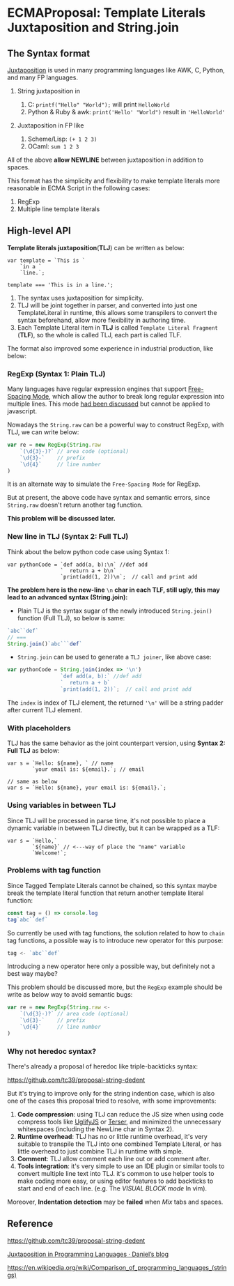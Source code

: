 # ECMAProposal: Template Literals Juxtaposition and String.join

## The Syntax format

[Juxtaposition](https://en.wikipedia.org/wiki/Juxtaposition) is used in many programming languages like AWK, C, Python, and many FP languages.

1.  String juxtaposition in

    1.  C: `printf("Hello" "World");` will print `HelloWorld`
    2.  Python & Ruby & awk: `print('Hello' "World")` result in `'HelloWorld'`

2.  Juxtaposition in FP like

    1.  Scheme/Lisp: `(+ 1 2 3)`
    2.  OCaml: `sum 1 2 3`

All of the above **allow NEWLINE** between juxtaposition in addition to spaces.

This format has the simplicity and flexibility to make template literals more reasonable in ECMA Script in the following cases:

1.  RegExp
2.  Multiple line template literals

## High-level API

**Template literals juxtaposition**(**TLJ**) can be written as below:

```
var template = `This is `
    `in a `
    `line.`;

template === 'This is in a line.';
```

1.  The syntax uses juxtaposition for simplicity.
2.  TLJ will be joint together in parser, and converted into just one TemplateLiteral in runtime, this allows some transpilers to convert the syntax beforehand, allow more flexibility in authoring time.
3.  Each Template Literal item in **TLJ** is called `Template Literal Fragment` (**TLF**), so the whole is called TLJ, each part is called TLF.

The format also improved some experience in industrial production, like below:

### RegExp (Syntax 1: Plain TLJ)

Many languages have regular expression engines that support [Free-Spacing Mode](https://www.regular-expressions.info/freespacing.html), which allow the author to break long regular expression into multiple lines. This mode [had been discussed](https://esdiscuss.org/topic/regexp-free-spacing-comments) but cannot be applied to javascript.

Nowadays the `String.raw` can be a powerful way to construct RegExp, with TLJ, we can write below:

```js
var re = new RegExp(String.raw
    `(\d{3}-)?` // area code (optional)
    `\d{3}-`    // prefix
    `\d{4}`     // line number
)
```

It is an alternate way to simulate the `Free-Spacing Mode` for RegExp.

But at present, the above code have syntax and semantic errors, since `String.raw` doesn't return another tag function.

**This problem will be discussed later.**


### New line in TLJ (Syntax 2: Full TLJ)

Think about the below python code case using Syntax 1:

```
var pythonCode = `def add(a, b):\n` //def add
                 `  return a + b\n`
                 `print(add(1, 2))\n`;  // call and print add
```

**The problem here is the new-line** `\n` **char in each TLF, still ugly, this may lead to an advanced syntax (String.join):**

* Plain TLJ is the syntax sugar of the newly introduced `String.join()` function (Full TLJ), so below is same:

```js
`abc``def`
// ===
String.join()`abc```def`
```

* `String.join` can be used to generate a `TLJ joiner`, like above case:

```js
var pythonCode = String.join(index => '\n')
                 `def add(a, b):` //def add
                 `  return a + b`
                 `print(add(1, 2))`;  // call and print add

```

The `index` is index of TLJ element, the returned `'\n'` will be a string padder after current TLJ element.


### With placeholders

TLJ has the same behavior as the joint counterpart version, using **Syntax 2: Full TLJ** as below:

```
var s = `Hello: ${name}, ` // name
        `your email is: ${email}.`; // email

// same as below
var s = `Hello: ${name}, your email is: ${email}.`;
```

### Using variables in between TLJ

Since TLJ will be processed in parse time, it's not possible to place a dynamic variable in between TLJ directly, but it can be wrapped as a TLF:

```
var s = `Hello,`
        `${name}` // <---way of place the "name" variable
        `Welcome!`;
```

### Problems with tag function

Since Tagged Template Literals cannot be chained, so this syntax maybe break the template literal function that return another template literal function:

```js
const tag = () => console.log
tag`abc``def`
```

So currently be used with tag functions, the solution related to how to `chain` tag functions, a possible way is to introduce new operator for this purpose:

```js
tag <- `abc``def`
```

Introducing a new operator here only a possible way, but definitely not a best way maybe?

This problem should be discussed more, but the `RegExp` example should be write as below way to avoid semantic bugs:

```js
var re = new RegExp(String.raw <-
    `(\d{3}-)?` // area code (optional)
    `\d{3}-`    // prefix
    `\d{4}`     // line number
)
```


### Why not heredoc syntax?

There's already a proposal of heredoc like triple-backticks syntax:

https://github.com/tc39/proposal-string-dedent

But it's trying to improve only for the string indention case, which is also one of the cases this proposal tried to resolve, with some improvements:

1.  **Code compression**: using TLJ can reduce the JS size when using code compress tools like [UglifyJS](https://github.com/mishoo/UglifyJS) or [Terser](https://github.com/terser/terser), and minimized the unnecessary whitespaces (including the NewLine char in Syntax 2).
2.  **Runtime overhead**: TLJ has no or little runtime overhead, it's very suitable to transpile the TLJ into one combined Template Literal, or has little overhead to just combine TLJ in runtime with simple.
3.  **Comment**: TLJ allow comment each line out or add comment after.
4.  **Tools integration**: it's very simple to use an IDE plugin or similar tools to convert multiple line text into TLJ. it's common to use helper tools to make coding more easy, or using editor features to add backticks to start and end of each line. (e.g. The *VISUAL BLOCK mode* In vim).

Moreover, **Indentation detection** may be **failed** when *Mix* tabs and spaces.

## Reference

https://github.com/tc39/proposal-string-dedent

[Juxtaposition in Programming Languages · Daniel’s blog](http://www.storytotell.org/post/juxtaposition/)

https://en.wikipedia.org/wiki/Comparison_of_programming_languages_(strings)

